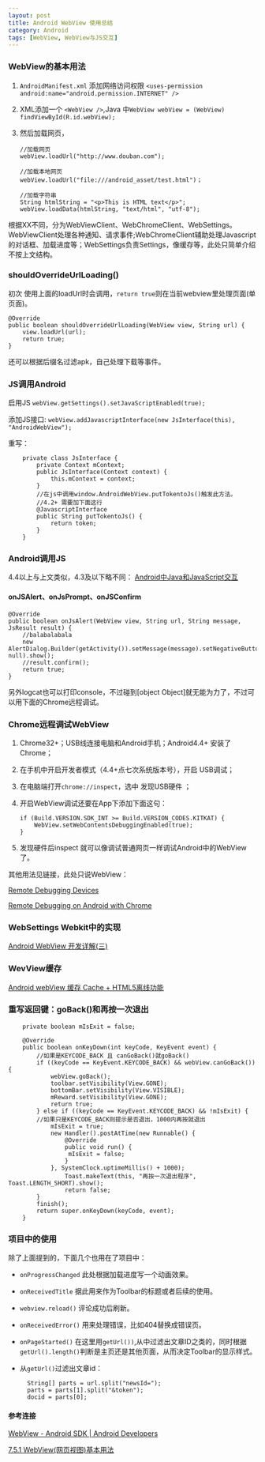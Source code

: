 ```yaml
---
layout: post
title: Android WebView 使用总结
category: Android
tags: [WebView, WebView与JS交互]
---
```


### WebView的基本用法
1. `AndroidManifest.xml` 添加网络访问权限 `<uses-permission android:name="android.permission.INTERNET" /> `

2. XML添加一个 `<WebView />`,Java 中`WebView webView = (WebView) findViewById(R.id.webView);`
3. 然后加载网页，

	```
	//加载网页
	webView.loadUrl("http://www.douban.com");
	
	//加载本地网页
	webView.loadUrl("file:///android_asset/test.html")；
	
	//加载字符串
	String htmlString = "<p>This is HTML text</p>";
    webView.loadData(htmlString, "text/html", "utf-8");
	```
	
根据XX不同，分为WebViewClient、WebChromeClient、WebSettings。WebViewClient处理各种通知、请求事件;WebChromeClient辅助处理Javascript的对话框、加载进度等；WebSettings负责Settings，像缓存等，此处只简单介绍不按上文结构。



### shouldOverrideUrlLoading()

初次 使用上面的loadUrl时会调用，`return true`则在当前webview里处理页面(单页面)。
    
    
    
    @Override
    public boolean shouldOverrideUrlLoading(WebView view, String url) {
        view.loadUrl(url);
        return true;
    }
    
          
还可以根据后缀名过滤apk，自己处理下载等事件。


### JS调用Android


启用JS
```webView.getSettings().setJavaScriptEnabled(true);```

添加JS接口:
```webView.addJavascriptInterface(new JsInterface(this), "AndroidWebView");```

重写：

```
    private class JsInterface {
        private Context mContext;
        public JsInterface(Context context) {
            this.mContext = context;
        }
        //在js中调用window.AndroidWebView.putTokentoJs()触发此方法。
        //4.2+ 需要加下面这行
        @JavascriptInterface
        public String putTokentoJs() {
            return token;
        }
    }
```    

### Android调用JS

4.4以上与上文类似，4.3及以下略不同：
[Android中Java和JavaScript交互](http://droidyue.com/blog/2014/09/20/interaction-between-java-and-javascript-in-android/)

#### onJSAlert、onJsPrompt、onJSConfirm

```
@Override
public boolean onJsAlert(WebView view, String url, String message, JsResult result) {
    //balabalabala
    new AlertDialog.Builder(getActivity()).setMessage(message).setNegativeButton("YES", null).show();
    //result.confirm();
    return true;
}
```
另外logcat也可以打印console，不过碰到[object Object]就无能为力了，不过可以用下面的Chrome远程调试。
### Chrome远程调试WebView

1. Chrome32+；USB线连接电脑和Android手机；Android4.4+ 安装了Chrome；
2. 在手机中开启开发者模式（4.4+点七次系统版本号），开启 USB调试；
3. 在电脑端打开```chrome://inspect```，选中 发现USB硬件 ；
4. 开启WebView调试还要在App下添加下面这句：
   
    ```
	if (Build.VERSION.SDK_INT >= Build.VERSION_CODES.KITKAT) {
	    WebView.setWebContentsDebuggingEnabled(true);
    }
    ```
    
5. 发现硬件后inspect 就可以像调试普通网页一样调试Android中的WebView了。

其他用法见链接，此处只说WebView：

[Remote Debugging Devices](https://developers.google.com/web/tools/chrome-devtools/debug/remote-debugging/remote-debugging)

[Remote Debugging on Android with Chrome](https://developer.chrome.com/devtools/docs/remote-debugging)


### WebSettings Webkit中的实现
[Android WebView 开发详解(三)](http://blog.csdn.net/typename/article/details/40302351)

### WevView缓存
[Android webView 缓存 Cache + HTML5离线功能](http://blog.csdn.net/moubenmao_jun/article/details/9076917)


### 重写返回键：goBack()和再按一次退出


```
    private boolean mIsExit = false;
    
    @Override
    public boolean onKeyDown(int keyCode, KeyEvent event) {
    	//如果是KEYCODE_BACK 且 canGoBack()就goBack()
        if ((keyCode == KeyEvent.KEYCODE_BACK) && webView.canGoBack()) {
            webView.goBack();
            toolbar.setVisibility(View.GONE);
            bottomBar.setVisibility(View.VISIBLE);
            mReward.setVisibility(View.GONE);
            return true;
        } else if ((keyCode == KeyEvent.KEYCODE_BACK) && !mIsExit) {
        //如果只是KEYCODE_BACK则提示是否退出，1000内再按就退出 
            mIsExit = true;
            new Handler().postAtTime(new Runnable() {
                @Override
                public void run() {
                 mIsExit = false;
                }
            }, SystemClock.uptimeMillis() + 1000);
            	Toast.makeText(this, "再按一次退出程序", Toast.LENGTH_SHORT).show();
            	return false;
        }
        finish();
        return super.onKeyDown(keyCode, event);
    }
```
### 项目中的使用
除了上面提到的，下面几个也用在了项目中：

- `onProgressChanged` 此处根据加载进度写一个动画效果。
- `onReceivedTitle` 据此用来作为Toolbar的标题或者后续的使用。
- `webview.reload()` 评论成功后刷新。
- `onReceivedError()` 用来处理错误，比如404替换成错误页。
- `onPageStarted()` 在这里用`getUrl())`,从中过滤出文章ID之类的，同时根据`getUrl().length()`判断是主页还是其他页面，从而决定Toolbar的显示样式。

- 从`getUrl()`过滤出文章id：
  
  ```               
    String[] parts = url.split("newsId=");
    parts = parts[1].split("&token");
    docid = parts[0];                
  ```

#### 参考连接
[WebView - Android SDK | Android Developers](http://androiddoc.qiniudn.com/reference/android/webkit/WebView.html)

[7.5.1 WebView(网页视图)基本用法](http://www.runoob.com/w3cnote/android-tutorial-webview.html)

